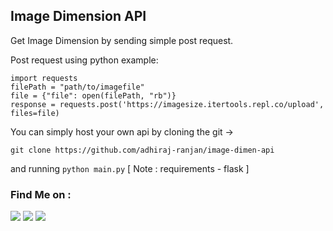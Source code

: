 ## Image Dimension API
Get Image Dimension by sending simple post request.

Post request using python example: 

    import requests
    filePath = "path/to/imagefile"
    file = {"file": open(filePath, "rb")}
    response = requests.post('https://imagesize.itertools.repl.co/upload', files=file)

You can simply host your own api by cloning the git ->

    git clone https://github.com/adhiraj-ranjan/image-dimen-api

and running `python main.py` [ Note : requirements - flask ]

### Find Me on :
<p align="left">
  <a href="https://github.com/adhiraj-ranjan" target="_blank"><img src="https://img.shields.io/badge/Github-adhiraj--ranjan-green?style=for-the-badge&logo=github"></a>
  <a href="https://www.instagram.com/adhirajranjan.i" target="_blank"><img src="https://img.shields.io/badge/IG-adhiraj_ranjan-pink?style=for-the-badge&logo=instagram"></a>
  <a href="https://t.me/adhirajranjan" target="_blank"><img src="https://img.shields.io/badge/TELEGRAM-ADHIRAJ%20RANJAN-blue?style=for-the-badge&logo=telegram"></a>
  
</p>




